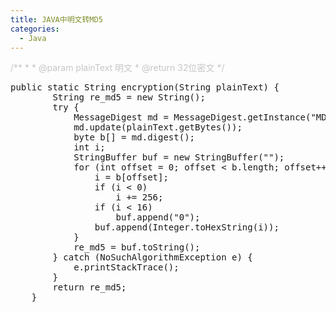 ```yaml
---
title: JAVA中明文转MD5
categories:
  - Java
---
```

<p style="color:#c6c6c6;">
/**
	 *
	 * @param plainText 明文
	 * @return 32位密文
	 */
</p>
<pre>
public static String encryption(String plainText) {
		String re_md5 = new String();
		try {
			MessageDigest md = MessageDigest.getInstance("MD5");
			md.update(plainText.getBytes());
			byte b[] = md.digest();
			int i;
			StringBuffer buf = new StringBuffer("");
			for (int offset = 0; offset < b.length; offset++) {
				i = b[offset];
				if (i < 0)
					i += 256;
				if (i < 16)
					buf.append("0");
				buf.append(Integer.toHexString(i));
			}
			re_md5 = buf.toString();
		} catch (NoSuchAlgorithmException e) {
			e.printStackTrace();
		}
		return re_md5;
	}
</pre>
